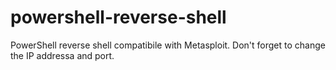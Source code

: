 # powershell-reverse-shell
PowerShell reverse shell compatibile with Metasploit. Don't forget to change the IP addressa and port.
